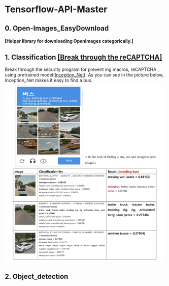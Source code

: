 # Tensorflow-API-Master
## 0. Open-Images_EasyDownload 
<h4 href="https://github.com/HwangToeMat/Open-Images_EasyDownload">[Helper library for downloading OpenImages categorically.]</h4>

## 1. Classification <a href="https://github.com/HwangToeMat/Tensorflow-API-HTM/blob/master/1.classification/reCAPTCHA_classification.ipynb">[Break through the reCAPTCHA]</a>
Break through the security program for prevent ing macros, reCAPTCHA , using pretrained model(<a href='http://download.tensorflow.org/models/image/imagenet/inception-2015-12-05.tgz'>Inception_Net</a>).
As you can see in the picture below, Inception_Net makes it easy to find a bus.
![image1](/1.classification/image/image1.jpg)

## 2. Object_detection
